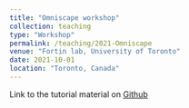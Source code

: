 ```yaml
---
title: "Omniscape workshop"
collection: teaching
type: "Workshop"
permalink: /teaching/2021-Omniscape
venue: "Fortin lab, University of Toronto"
date: 2021-10-01
location: "Toronto, Canada"
---
```


Link to the tutorial material on [Github](https://github.com/tgelmi-candusso/Omniscape_tutorial)
